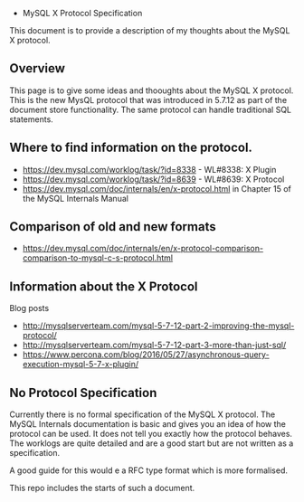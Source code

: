 * MySQL X Protocol Specification

This document is to provide a description of my thoughts about the
MySQL X protocol.

## Overview

This page is to give some ideas and thooughts about the MySQL X
protocol.  This is the new MysQL protocol that was introduced in
5.7.12 as part of the document store functionality. The same protocol
can handle traditional SQL statements.

## Where to find information on the protocol.

* https://dev.mysql.com/worklog/task/?id=8338 - WL#8338: X Plugin
* https://dev.mysql.com/worklog/task/?id=8639 - WL#8639: X Protocol
* https://dev.mysql.com/doc/internals/en/x-protocol.html in Chapter 15 of the MySQL Internals Manual

## Comparison of old and new formats

* https://dev.mysql.com/doc/internals/en/x-protocol-comparison-comparison-to-mysql-c-s-protocol.html

## Information about the X Protocol

Blog posts
* http://mysqlserverteam.com/mysql-5-7-12-part-2-improving-the-mysql-protocol/
* http://mysqlserverteam.com/mysql-5-7-12-part-3-more-than-just-sql/
* https://www.percona.com/blog/2016/05/27/asynchronous-query-execution-mysql-5-7-x-plugin/

## No Protocol Specification

Currently there is no formal specification of the MySQL X protocol.
The MySQL Internals documentation is basic and gives you an idea
of how the protocol can be used. It does not tell you exactly how
the protocol behaves.  The worklogs are quite detailed and are a
good start but are not written as a specification.

A good guide for this would e a RFC type format which is more formalised.

This repo includes the starts of such a document.
